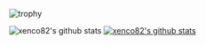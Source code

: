 
<!--
**Xenco82/xenco82** is a ✨ _special_ ✨ repository because its `README.md` (this file) appears on your GitHub profile.

Here are some ideas to get you started:

- 🔭 I’m currently working on ...
- 🌱 I’m currently learning ...
- 👯 I’m looking to collaborate on ...
- 🤔 I’m looking for help with ...
- 💬 Ask me about ...
- 📫 How to reach me: ...
- 😄 Pronouns: ...
- ⚡ Fun fact: ...
--> 



![trophy](https://github-profile-trophy.vercel.app/?username=xenco82)

![xenco82's github stats](https://github-readme-stats.vercel.app/api?username=xenco82&show_icons=true)
[![xenco82's github stats](https://github-readme-stats.vercel.app/api/top-langs/?username=xenco82&show_icons=true&hide_border=true&title_color=004386&icon_color=004386&layout=compact)](https://github.com/xenco82)
